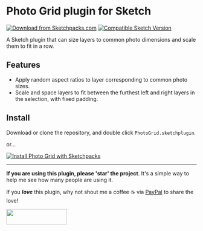 # Photo Grid plugin for Sketch
[![Download from Sketchpacks.com](https://badges.sketchpacks.com/plugins/com.gilesperry.photo-grid/version.svg)](https://api.sketchpacks.com/v1/plugins/com.gilesperry.photo-grid/download) [![Compatible Sketch Version](https://badges.sketchpacks.com/plugins/com.gilesperry.photo-grid/compatibility.svg)](https://sketchpacks.com/perrysmotors/photo-grid)

A Sketch plugin that can size layers to common photo dimensions and scale them to fit in a row.

## Features
- Apply random aspect ratios to layer corresponding to common photo sizes.
- Scale and space layers to fit between the furthest left and right layers in the selection, with fixed padding.

## Install
Download or clone the repository, and double click `PhotoGrid.sketchplugin`.

or...

[![Install Photo Grid with Sketchpacks](http://sketchpacks-com.s3.amazonaws.com/assets/badges/sketchpacks-badge-install.png "Install Photo Grid with Sketchpacks")](https://sketchpacks.com/perrysmotors/photo-grid/install)

---

**If you are using this plugin, please 'star' the project**. It's a simple way to help me see how many people are using it.

If you ***love*** this plugin, why not shout me a coffee ☕️ via [PayPal](https://www.paypal.me/perrysmotors/2) to share the love!

<a href="https://www.paypal.me/perrysmotors/2">
  <img width="160" height="41" src="https://user-images.githubusercontent.com/12557727/39295119-7e115bca-4935-11e8-9fe9-802d667ac22c.png" >
</a>
